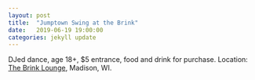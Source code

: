 ```yaml
---
layout: post
title:  "Jumptown Swing at the Brink"
date:   2019-06-19 19:00:00
categories: jekyll update
---
```


<div class="entry-content">
<p>
DJed dance, age 18+, $5 entrance, food and drink for purchase.
Location: <a href="https://www.google.com/maps/place/The+Brink+Lounge/@43.0800902,-89.3783517,17z/data=!3m1!4b1!4m5!3m4!1s0x8806536bc7832503:0x1c1bd8de56039c26!8m2!3d43.0800863!4d-89.376163">The Brink Lounge</a>, Madison, WI.
</p>
</div>
